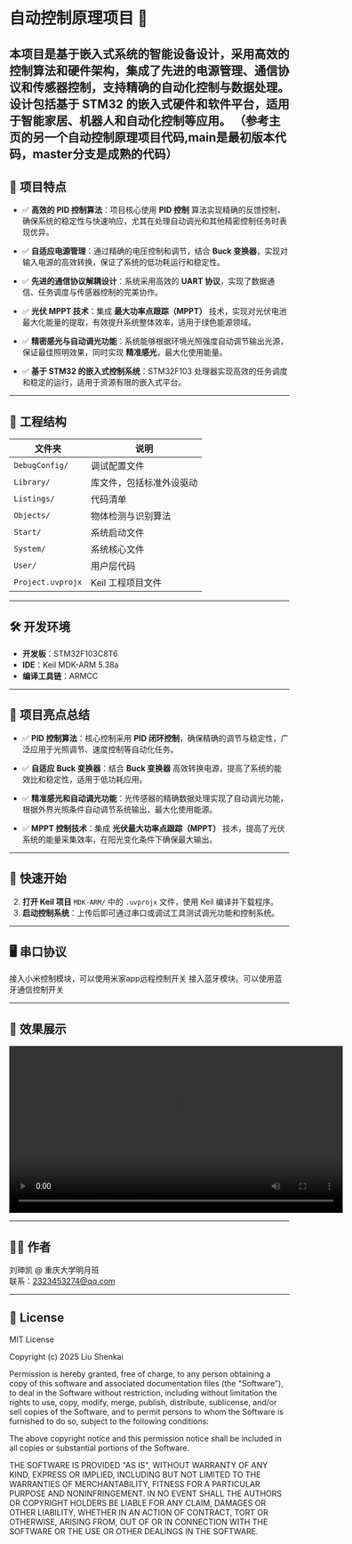 # 自动控制原理项目 🚗

本项目是基于嵌入式系统的智能设备设计，采用高效的控制算法和硬件架构，集成了先进的电源管理、通信协议和传感器控制，支持精确的自动化控制与数据处理。设计包括基于 STM32 的嵌入式硬件和软件平台，适用于智能家居、机器人和自动化控制等应用。
（参考主页的另一个自动控制原理项目代码,main是最初版本代码，master分支是成熟的代码）
---

## 🧩 项目特点

- ✅ **高效的 PID 控制算法**：项目核心使用 **PID 控制** 算法实现精确的反馈控制，确保系统的稳定性与快速响应，尤其在处理自动调光和其他精密控制任务时表现优异。
  
- ✅ **自适应电源管理**：通过精确的电压控制和调节，结合 **Buck 变换器**，实现对输入电源的高效转换，保证了系统的低功耗运行和稳定性。

- ✅ **先进的通信协议解耦设计**：系统采用高效的 **UART 协议**，实现了数据通信、任务调度与传感器控制的完美协作。

- ✅ **光伏 MPPT 技术**：集成 **最大功率点跟踪（MPPT）** 技术，实现对光伏电池最大化能量的提取，有效提升系统整体效率，适用于绿色能源领域。

- ✅ **精密感光与自动调光功能**：系统能够根据环境光照强度自动调节输出光源，保证最佳照明效果，同时实现 **精准感光**，最大化使用能量。

- ✅ **基于 STM32 的嵌入式控制系统**：STM32F103 处理器实现高效的任务调度和稳定的运行，适用于资源有限的嵌入式平台。

---

## 📂 工程结构

| 文件夹       | 说明                              |
|--------------|-----------------------------------|
| `DebugConfig/` | 调试配置文件                        |
| `Library/`    | 库文件，包括标准外设驱动            |
| `Listings/`   | 代码清单                            |
| `Objects/`    | 物体检测与识别算法                  |
| `Start/`      | 系统启动文件                        |
| `System/`     | 系统核心文件   |
| `User/`       | 用户层代码                          |
| `Project.uvprojx` | Keil 工程项目文件                  |

---

## 🛠️ 开发环境

- **开发板**：STM32F103C8T6
- **IDE**：Keil MDK-ARM 5.38a
- **编译工具链**：ARMCC

---

## 🚗 项目亮点总结

- ✅ **PID 控制算法**：核心控制采用 **PID 闭环控制**，确保精确的调节与稳定性，广泛应用于光照调节、速度控制等自动化任务。

- ✅ **自适应 Buck 变换器**：结合 **Buck 变换器** 高效转换电源，提高了系统的能效比和稳定性，适用于低功耗应用。

- ✅ **精准感光和自动调光功能**：光传感器的精确数据处理实现了自动调光功能，根据外界光照条件自动调节系统输出，最大化使用能源。

- ✅ **MPPT 控制技术**：集成 **光伏最大功率点跟踪（MPPT）** 技术，提高了光伏系统的能量采集效率，在阳光变化条件下确保最大输出。


---

## 🚀 快速开始

2. **打开 Keil 项目** `MDK-ARM/` 中的 `.uvprojx` 文件，使用 Keil 编译并下载程序。
3. **启动控制系统**：上传后即可通过串口或调试工具测试调光功能和控制系统。

---

## 🖥️ 串口协议

接入小米控制模块，可以使用米家app远程控制开关
接入蓝牙模块。可以使用蓝牙通信控制开关

---

## 📸 效果展示

<video width="600" controls>
  <source src="https://github.com/liu4207/zikong/blob/main/assets/zikong.mp4" type="video/mp4">
  Your browser does not support the video tag.
</video>

---



## 👨‍💻 作者

刘珅凯 @ 重庆大学明月班  
联系：2323453274@qq.com

---

## 📄 License

MIT License

Copyright (c) 2025 Liu Shenkai

Permission is hereby granted, free of charge, to any person obtaining a copy of this software and associated documentation files (the "Software"), to deal in the Software without restriction, including without limitation the rights to use, copy, modify, merge, publish, distribute, sublicense, and/or sell copies of the Software, and to permit persons to whom the Software is furnished to do so, subject to the following conditions:

The above copyright notice and this permission notice shall be included in all copies or substantial portions of the Software.

THE SOFTWARE IS PROVIDED "AS IS", WITHOUT WARRANTY OF ANY KIND, EXPRESS OR IMPLIED, INCLUDING BUT NOT LIMITED TO THE WARRANTIES OF MERCHANTABILITY, FITNESS FOR A PARTICULAR PURPOSE AND NONINFRINGEMENT. IN NO EVENT SHALL THE AUTHORS OR COPYRIGHT HOLDERS BE LIABLE FOR ANY CLAIM, DAMAGES OR OTHER LIABILITY, WHETHER IN AN ACTION OF CONTRACT, TORT OR OTHERWISE, ARISING FROM, OUT OF OR IN CONNECTION WITH THE SOFTWARE OR THE USE OR OTHER DEALINGS IN THE SOFTWARE.
